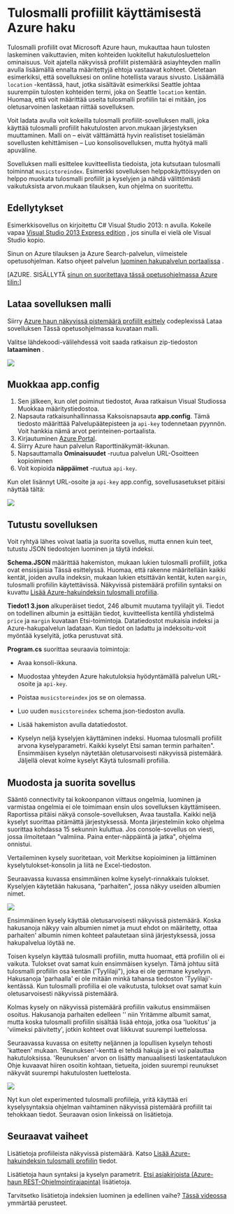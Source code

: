 <properties 
    pageTitle="Käyttämisestä näkyvissä pistemäärä profiilit Azure hakutoiminnossa | Microsoft Azure | Isännöityjen pilvipalvelussa haku" 
    description="Paranna haun kautta näkyvissä profiilit pistemäärä Azure hakutoiminnossa isännöityä cloud search-palvelun käyttöön Microsoft Azure luokitus." 
    services="search" 
    documentationCenter="" 
    authors="HeidiSteen" 
    manager="mblythe" 
    editor=""/>

<tags 
    ms.service="search" 
    ms.devlang="rest-api" 
    ms.workload="search" 
    ms.topic="article" 
    ms.tgt_pltfrm="na" 
    ms.date="10/17/2016" 
    ms.author="heidist"/>

# <a name="how-to-use-scoring-profiles-in-azure-search"></a>Tulosmalli profiilit käyttämisestä Azure haku

Tulosmalli profiilit ovat Microsoft Azure haun, mukauttaa haun tulosten laskeminen vaikuttavien, miten kohteiden luokitellut hakutulosluettelon ominaisuus. Voit ajatella näkyvissä profiilit pistemäärä asiayhteyden mallin avulla lisäämällä ennalta määritettyjä ehtoja vastaavat kohteet. Oletetaan esimerkiksi, että sovelluksesi on online hotellista varaus sivusto. Lisäämällä `location` -kentässä, haut, jotka sisältävät esimerkiksi Seattle johtaa suurempiin tulosten kohteiden termi, joka on Seattle `location` kentän. Huomaa, että voit määrittää useita tulosmalli profiilin tai ei mitään, jos oletusarvoinen lasketaan riittää sovelluksen.

Voit ladata avulla voit kokeilla tulosmalli profiilit-sovelluksen malli, joka käyttää tulosmalli profiilit hakutulosten arvon.mukaan järjestyksen muuttaminen. Malli on – eivät välttämättä hyvin realistiset tosielämän sovellusten kehittämisen – Luo konsolisovelluksen, mutta hyötyä malli apuväline. 

Sovelluksen malli esittelee kuvitteellista tiedoista, jota kutsutaan tulosmalli toiminnat `musicstoreindex`. Esimerkki sovelluksen helppokäyttöisyyden on helppo muokata tulosmalli profiilit ja kyselyjen ja nähdä välittömästi vaikutuksista arvon.mukaan tilauksen, kun ohjelma on suoritettu.

<a id="sub-1"></a>
## <a name="prerequisites"></a>Edellytykset

Esimerkkisovellus on kirjoitettu C# Visual Studio 2013: n avulla. Kokeile vapaa [Visual Studio 2013 Express edition](http://www.visualstudio.com/products/visual-studio-express-vs.aspx) , jos sinulla ei vielä ole Visual Studio kopio.

Sinun on Azure tilauksen ja Azure Search-palvelun, viimeistele opetusohjelman. Katso ohjeet palvelun [luominen hakupalvelun portaalissa](search-create-service-portal.md) .

[AZURE. SISÄLLYTÄ [sinun on suoritettava tässä opetusohjelmassa Azure tilin:](../../includes/free-trial-note.md)]

<a id="sub-2"></a>
## <a name="download-the-sample-application"></a>Lataa sovelluksen malli

Siirry [Azure haun näkyvissä pistemäärä profiilit esittely](https://azuresearchscoringprofiles.codeplex.com/) codeplexissä Lataa sovelluksen Tässä opetusohjelmassa kuvataan malli.

Valitse lähdekoodi-välilehdessä voit saada ratkaisun zip-tiedoston **lataaminen** . 

 ![][12]

<a id="sub-3"></a>
## <a name="edit-appconfig"></a>Muokkaa app.config

1. Sen jälkeen, kun olet poiminut tiedostot, Avaa ratkaisun Visual Studiossa Muokkaa määritystiedostoa.
1. Napsauta ratkaisunhallinnassa Kaksoisnapsauta **app.config**. Tämä tiedosto määrittää Palvelupäätepisteen ja `api-key` todennetaan pyynnön. Voit hankkia nämä arvot perinteinen-portaalista.
1. Kirjautuminen [Azure Portal](https://portal.azure.com).
1. Siirry Azure haun palvelun Raporttinäkymät-ikkunan.
1. Napsauttamalla **Ominaisuudet** -ruutua palvelun URL-Osoitteen kopioiminen
1. Voit kopioida **näppäimet** -ruutua `api-key`.

Kun olet lisännyt URL-osoite ja `api-key` app.config, sovellusasetukset pitäisi näyttää tältä:

   ![][11]


<a id="sub-4"></a>
## <a name="explore-the-application"></a>Tutustu sovelluksen

Voit ryhtyä lähes voivat laatia ja suorita sovellus, mutta ennen kuin teet, tutustu JSON tiedostojen luominen ja täytä indeksi.

**Schema.JSON** määrittää hakemiston, mukaan lukien tulosmalli profiilit, jotka ovat ensisijaisia Tässä esittelyssä. Huomaa, että rakenne määritellään kaikki kentät, joiden avulla indeksin, mukaan lukien etsittävän kentät, kuten `margin`, tulosmalli profiilin käytettävissä. Näkyvissä pistemäärä profiilin syntaksi on kuvattu [Lisää Azure-hakuindeksin tulosmalli profiilia](http://msdn.microsoft.com/library/azure/dn798928.aspx).

**Tiedot1 3.json** alkuperäiset tiedot, 246 albumit muutama tyylilajit yli. Tiedot on todellinen albumin ja esittäjän tiedot, kuvitteellista kentillä yhdistelmä `price` ja `margin` kuvataan Etsi-toimintoja. Datatiedostot mukaisia indeksi ja Azure-hakupalvelun ladataan. Kun tiedot on ladattu ja indeksoitu-voit myöntää kyselyitä, jotka perustuvat sitä.

**Program.cs** suorittaa seuraavia toimintoja:

- Avaa konsoli-ikkuna.

- Muodostaa yhteyden Azure hakutuloksia hyödyntämällä palvelun URL-osoite ja `api-key`.

- Poistaa `musicstoreindex` jos se on olemassa.

- Luo uuden `musicstoreindex` schema.json-tiedoston avulla.

- Lisää hakemiston avulla datatiedostot.

- Kyselyn neljä kyselyjen käyttäminen indeksi. Huomaa tulosmalli profiilit arvona kyselyparametri. Kaikki kyselyt Etsi saman termin parhaiten". Ensimmäisen kyselyn näytetään oletusarvoisesti näkyvissä pistemäärä. Jäljellä olevat kolme kyselyt Käytä tulosmalli profiilia.

<a id="sub-5"></a>
## <a name="build-and-run-the-application"></a>Muodosta ja suorita sovellus

Sääntö connectivity tai kokoonpanon viittaus ongelmia, luominen ja varmistaa ongelmia ei ole toimimaan ensin ulos sovelluksen käyttämiseen. Raportissa pitäisi näkyä console-sovelluksen, Avaa taustalla. Kaikki neljä kyselyt suorittaa pitämättä järjestyksessä. Monta järjestelmiin koko ohjelma suorittaa kohdassa 15 sekunnin kuluttua. Jos console-sovellus on viesti, jossa ilmoitetaan "valmiina. Paina enter-näppäintä ja jatka", ohjelma onnistui. 

Vertaileminen kysely suoritetaan, voit Merkitse kopioiminen ja liittäminen kyselytulokset-konsolin ja liitä ne Excel-tiedoston. 

Seuraavassa kuvassa ensimmäinen kolme kyselyt-rinnakkais tulokset. Kyselyjen käytetään hakusana, "parhaiten", jossa näkyy useiden albumien nimet.

   ![][10]

Ensimmäinen kysely käyttää oletusarvoisesti näkyvissä pistemäärä. Koska hakusanoja näkyy vain albumien nimet ja muut ehdot on määritetty, ottaa parhaiten' albumin nimen kohteet palautetaan siinä järjestyksessä, jossa hakupalvelua löytää ne. 

Toisen kyselyn käyttää tulosmalli profiilin, mutta huomaat, että profiilin oli ei vaikuta. Tulokset ovat samat kuin ensimmäisen kyselyn. Tämä johtuu siitä tulosmalli profiilin osa kentän ('Tyylilaji"), joka ei ole germane kyselyyn. Hakusanoja 'parhaalla' ei ole mitään minkä tahansa tiedoston 'Tyylilaji'-kentässä. Kun tulosmalli profiilia ei ole vaikutusta, tulokset ovat samat kuin oletusarvoisesti näkyvissä pistemäärä.  

Kolmas kysely on näkyvissä pistemäärä profiilin vaikutus ensimmäisen osoitus. Hakusanoja parhaiten edelleen '' niin Yritämme albumit samat, mutta koska tulosmalli profiilin sisältää lisää ehtoja, jotka osa 'luokitus' ja 'viimeksi päivitetty', jotkin kohteet ovat liikkuvat suurempi luettelossa.

Seuraavassa kuvassa on esitetty neljännen ja lopullisen kyselyn tehosti 'katteen' mukaan. 'Reunuksen'-kenttä ei tehdä hakuja ja ei voi palauttaa hakutuloksissa. 'Reunuksen' arvon on lisätty manuaalisesti laskentataulukon Ohje kuvaavat hiiren osoitin kohtaan, tietueita, joiden suurempi reunukset näkyvät suurempi hakutulosten luettelosta. 

   ![][9]

Nyt kun olet experimented tulosmalli profiileja, yritä käyttää eri kyselysyntaksia ohjelman vaihtaminen näkyvissä pistemäärä profiilit tai tehokkaan tiedot. Seuraavan osion linkeissä on lisätietoja.

<a id="next-steps"></a>
## <a name="next-steps"></a>Seuraavat vaiheet

Lisätietoja profiileista näkyvissä pistemäärä. Katso [Lisää Azure-hakuindeksin tulosmalli profiilin](http://msdn.microsoft.com/library/azure/dn798928.aspx) tiedot.

Lisätietoja haun syntaksi ja kyselyn parametrit. [Etsi asiakirjoista (Azure-haun REST-Ohjelmointirajapinta)](http://msdn.microsoft.com/library/azure/dn798927.aspx) lisätietoja.

Tarvitsetko lisätietoja indeksien luominen ja edellinen vaihe? [Tässä videossa](http://channel9.msdn.com/Shows/Cloud+Cover/Cloud-Cover-152-Azure-Search-with-Liam-Cavanagh) ymmärtää perusteet.

<!--Anchors-->
[Prerequisites]: #sub-1
[Download the sample application]: #sub-2
[Edit app.config]: #sub-3
[Explore the application]: #sub-4
[Build and run the application]: #sub-5
[Next steps]: #next-steps

<!--Image references-->
[12]: ./media/search-get-started-scoring-profiles/AzureSearch_CodeplexDownload.PNG
[11]: ./media/search-get-started-scoring-profiles/AzureSearch_Scoring_AppConfig.PNG
[10]: ./media/search-get-started-scoring-profiles/AzureSearch_XLSX1.PNG
[9]: ./media/search-get-started-scoring-profiles/AzureSearch_XLSX2.PNG 
